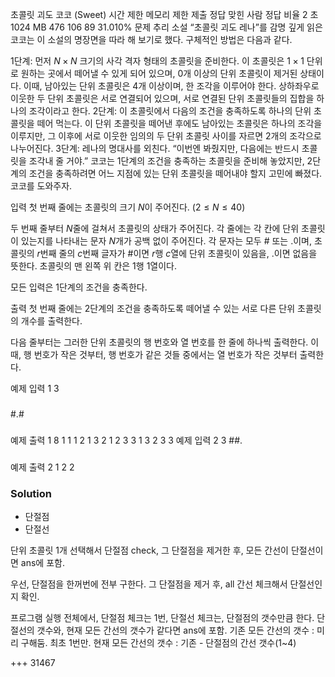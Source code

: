 초콜릿 괴도 코코 (Sweet)
시간 제한	메모리 제한	제출	정답	맞힌 사람	정답 비율
2 초	1024 MB	476	106	89	31.010%
문제
추리 소설 “초콜릿 괴도 레나”를 감명 깊게 읽은 코코는 이 소설의 명장면을 따라 해 보기로 했다. 구체적인 방법은 다음과 같다.

1단계: 먼저 
$N\times N$ 크기의 사각 격자 형태의 초콜릿을 준비한다. 이 초콜릿은 
$1\times 1$ 단위로 원하는 곳에서 떼어낼 수 있게 되어 있으며, 
$0$개 이상의 단위 초콜릿이 제거된 상태이다. 이때, 남아있는 단위 초콜릿은 
$4$개 이상이며, 한 조각을 이루어야 한다. 상하좌우로 이웃한 두 단위 초콜릿은 서로 연결되어 있으며, 서로 연결된 단위 초콜릿들의 집합을 하나의 조각이라고 한다.
2단계: 이 초콜릿에서 다음의 조건을 충족하도록 하나의 단위 초콜릿을 떼어 먹는다.
이 단위 초콜릿을 떼어낸 후에도 남아있는 초콜릿은 하나의 조각을 이루지만, 그 이후에 서로 이웃한 임의의 두 단위 초콜릿 사이를 자르면 
$2$개의 조각으로 나누어진다.
3단계: 레나의 명대사를 외친다. “이번엔 봐줬지만, 다음에는 반드시 초콜릿을 조각내 줄 거야.”
코코는 1단계의 조건을 충족하는 초콜릿을 준비해 놓았지만, 2단계의 조건을 충족하려면 어느 지점에 있는 단위 초콜릿을 떼어내야 할지 고민에 빠졌다. 코코를 도와주자.

입력
첫 번째 줄에는 초콜릿의 크기 
$N$이 주어진다. 
$(2\le N\le 40)$ 

두 번째 줄부터 
$N$줄에 걸쳐서 초콜릿의 상태가 주어진다. 각 줄에는 각 칸에 단위 초콜릿이 있는지를 나타내는 문자 
$N$개가 공백 없이 주어진다. 각 문자는 모두 # 또는 .이며, 초콜릿의 
$r$번째 줄의 
$c$번째 글자가 #이면 
$r$행 
$c$열에 단위 초콜릿이 있음을, .이면 없음을 뜻한다. 초콜릿의 맨 왼쪽 위 칸은 
$1$행 
$1$열이다.

모든 입력은 1단계의 조건을 충족한다.

출력
첫 번째 줄에는 2단계의 조건을 충족하도록 떼어낼 수 있는 서로 다른 단위 초콜릿의 개수를 출력한다.

다음 줄부터는 그러한 단위 초콜릿의 행 번호와 열 번호를 한 줄에 하나씩 출력한다. 이때, 행 번호가 작은 것부터, 행 번호가 같은 것들 중에서는 열 번호가 작은 것부터 출력한다.

예제 입력 1 
3
###
#.#
###
예제 출력 1 
8
1 1
1 2
1 3
2 1
2 3
3 1
3 2
3 3
예제 입력 2 
3
##.
###
###
예제 출력 2 
1
2 2

### Solution
- 단절점
- 단절선

단위 초콜릿 1개 선택해서 단절점 check,
그 단절점을 제거한 후, 모든 간선이 단절선이면 ans에 포함.

우선, 단절점을 한꺼번에 전부 구한다.
그 단절점을 제거 후, all 간선 체크해서 단절선인지 확인.

프로그램 실행 전체에서,
단절점 체크는 1번,
단절선 체크는, 단절점의 갯수만큼 한다.
	단절선의 갯수와, 현재 모든 간선의 갯수가 같다면 ans에 포함.
기존 모든 간선의 갯수 : 미리 구해둠. 최초 1번만.
현재 모든 간선의 갯수 : 기존 - 단절점의 간선 갯수(1~4)


+++
31467